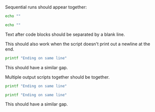 Sequential runs should appear together:

``` bash
echo ""
```

``` bash
echo ""
```

Text after code blocks should be separated by a blank line.

This should also work when the script doesn't print out a newline at the end.

``` bash stdout
printf "Ending on same line"
```

This should have a similar gap.

Multiple output scripts together should be together.

``` bash stdout
printf "Ending on same line"
```

``` bash stdout
printf "Ending on same line"
```

This should have a similar gap.
